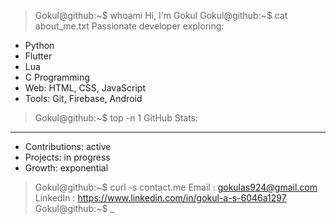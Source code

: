 > Gokul@github:~$ whoami
Hi, I'm Gokul
> Gokul@github:~$ cat about_me.txt
Passionate developer exploring:
 - Python
 - Flutter
 - Lua
 - C Programming
 - Web: HTML, CSS, JavaScript
 - Tools: Git, Firebase, Android
> Gokul@github:~$ top -n 1
GitHub Stats:
-------------------------
- Contributions: active
- Projects: in progress
- Growth: exponential
> Gokul@github:~$ curl -s contact.me
Email : gokulas924@gmail.com
LinkedIn : https://www.linkedin.com/in/gokul-a-s-6046a1297
> Gokul@github:~$ _
